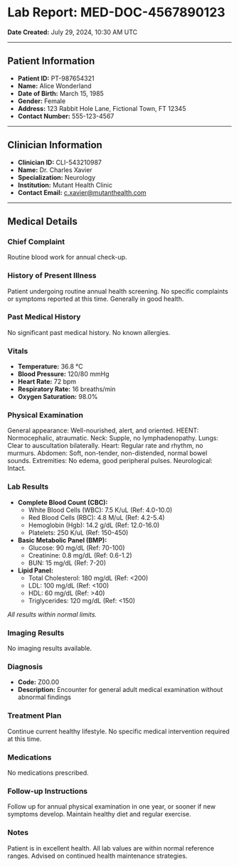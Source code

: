 # Lab Report: MED-DOC-4567890123

**Date Created:** July 29, 2024, 10:30 AM UTC

---

## Patient Information

*   **Patient ID:** PT-987654321
*   **Name:** Alice Wonderland
*   **Date of Birth:** March 15, 1985
*   **Gender:** Female
*   **Address:** 123 Rabbit Hole Lane, Fictional Town, FT 12345
*   **Contact Number:** 555-123-4567

---

## Clinician Information

*   **Clinician ID:** CLI-543210987
*   **Name:** Dr. Charles Xavier
*   **Specialization:** Neurology
*   **Institution:** Mutant Health Clinic
*   **Contact Email:** c.xavier@mutanthealth.com

---

## Medical Details

### Chief Complaint

Routine blood work for annual check-up.

### History of Present Illness

Patient undergoing routine annual health screening. No specific complaints or symptoms reported at this time. Generally in good health.

### Past Medical History

No significant past medical history. No known allergies.

### Vitals

*   **Temperature:** 36.8 °C
*   **Blood Pressure:** 120/80 mmHg
*   **Heart Rate:** 72 bpm
*   **Respiratory Rate:** 16 breaths/min
*   **Oxygen Saturation:** 98.0%

### Physical Examination

General appearance: Well-nourished, alert, and oriented. HEENT: Normocephalic, atraumatic. Neck: Supple, no lymphadenopathy. Lungs: Clear to auscultation bilaterally. Heart: Regular rate and rhythm, no murmurs. Abdomen: Soft, non-tender, non-distended, normal bowel sounds. Extremities: No edema, good peripheral pulses. Neurological: Intact.

### Lab Results

*   **Complete Blood Count (CBC):**
    *   White Blood Cells (WBC): 7.5 K/uL (Ref: 4.0-10.0)
    *   Red Blood Cells (RBC): 4.8 M/uL (Ref: 4.2-5.4)
    *   Hemoglobin (Hgb): 14.2 g/dL (Ref: 12.0-16.0)
    *   Platelets: 250 K/uL (Ref: 150-450)
*   **Basic Metabolic Panel (BMP):**
    *   Glucose: 90 mg/dL (Ref: 70-100)
    *   Creatinine: 0.8 mg/dL (Ref: 0.6-1.2)
    *   BUN: 15 mg/dL (Ref: 7-20)
*   **Lipid Panel:**
    *   Total Cholesterol: 180 mg/dL (Ref: <200)
    *   LDL: 100 mg/dL (Ref: <100)
    *   HDL: 60 mg/dL (Ref: >40)
    *   Triglycerides: 120 mg/dL (Ref: <150)

*All results within normal limits.*

### Imaging Results

No imaging results available.

### Diagnosis

*   **Code:** Z00.00
*   **Description:** Encounter for general adult medical examination without abnormal findings

### Treatment Plan

Continue current healthy lifestyle. No specific medical intervention required at this time.

### Medications

No medications prescribed.

### Follow-up Instructions

Follow up for annual physical examination in one year, or sooner if new symptoms develop. Maintain healthy diet and regular exercise.

### Notes

Patient is in excellent health. All lab values are within normal reference ranges. Advised on continued health maintenance strategies.